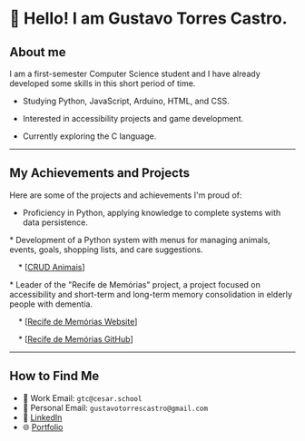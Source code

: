 # 👋 Hello! I am Gustavo Torres Castro.

## About me

I am a first-semester Computer Science student and I have already developed some skills in this short period of time.

* Studying Python, JavaScript, Arduino, HTML, and CSS.

* Interested in accessibility projects and game development.

* Currently exploring the C language.

---

## My Achievements and Projects

Here are some of the projects and achievements I'm proud of:

* Proficiency in Python, applying knowledge to complete systems with data persistence.
  
* Development of a Python system with menus for managing animals, events, goals, shopping lists, and care suggestions.
  
    * [[CRUD Animais](https://github.com/BrunoAU/CRUD_animais)]
    
* Leader of the "Recife de Memórias" project, a project focused on accessibility and short-term and long-term memory consolidation in elderly people with dementia.

    * [[Recife de Memórias Website](https://sites.google.com/cesar.school/g9-site/in%C3%ADcio)]
    
    * [[Recife de Memórias GitHub](https://github.com/LHFalcao/Recife_de_Memorias/blob/main)]
    
---

## How to Find Me

* 📧 Work Email: `gtc@cesar.school`
* 📧 Personal Email: `gustavotorrescastro@gmail.com`
* 💼 [LinkedIn](www.linkedin.com/in/gustavotorrescastro)
* 🌐 [Portfolio](https://tiny-croissant-84c217.netlify.app/)
